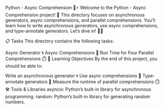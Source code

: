 Python - Async Comprehension 🐍⚡
Welcome to the Python - Async Comprehension project! 🚀
This directory focuses on asynchronous generators, async comprehensions, and parallel comprehensions.
You’ll learn how to write asynchronous generators, use async comprehensions, and type-annotate generators. Let’s dive in! 🏊‍♂️  

📋 Tasks
This directory contains the following tasks:  

Async Generator 🌀
Async Comprehensions 🔄
Run Time for Four Parallel Comprehensions ⏱️
🎯 Learning Objectives
By the end of this project, you should be able to:  

Write an asynchronous generator 🌀
Use async comprehensions 🔄
Type-annotate generators 📝
Measure the runtime of parallel comprehensions ⏱️
🛠️ Tools & Libraries
asyncio: Python’s built-in library for asynchronous programming.
random: Python’s built-in library for generating random numbers.
